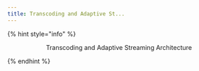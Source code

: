 ```yaml
---
title: Transcoding and Adaptive St...
---
```


{% hint style="info" %}
<p align="center">Transcoding and Adaptive Streaming Architecture</p>
{% endhint %}

